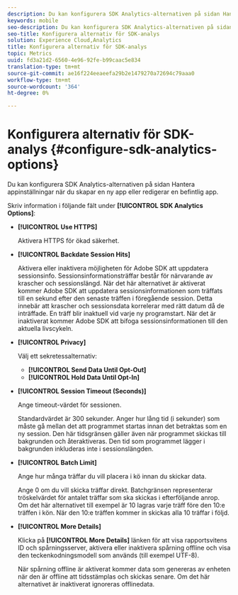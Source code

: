 ```yaml
---
description: Du kan konfigurera SDK Analytics-alternativen på sidan Hantera appinställningar när du skapar en ny app eller redigerar en befintlig app.
keywords: mobile
seo-description: Du kan konfigurera SDK Analytics-alternativen på sidan Hantera appinställningar när du skapar en ny app eller redigerar en befintlig app.
seo-title: Konfigurera alternativ för SDK-analys
solution: Experience Cloud,Analytics
title: Konfigurera alternativ för SDK-analys
topic: Metrics
uuid: fd3a21d2-6560-4e96-92fe-b99caac5e834
translation-type: tm+mt
source-git-commit: ae16f224eeaeefa29b2e1479270a72694c79aaa0
workflow-type: tm+mt
source-wordcount: '364'
ht-degree: 0%

---
```



# Konfigurera alternativ för SDK-analys {#configure-sdk-analytics-options}

Du kan konfigurera SDK Analytics-alternativen på sidan Hantera appinställningar när du skapar en ny app eller redigerar en befintlig app.

Skriv information i följande fält under **[!UICONTROL SDK Analytics Options]**:

* **[!UICONTROL Use HTTPS]**

   Aktivera HTTPS för ökad säkerhet.

* **[!UICONTROL Backdate Session Hits]**

   Aktivera eller inaktivera möjligheten för Adobe SDK att uppdatera sessionsinfo. Sessionsinformationsträffar består för närvarande av krascher och sessionslängd. När det här alternativet är aktiverat kommer Adobe SDK att uppdatera sessionsinformationen som träffats till en sekund efter den senaste träffen i föregående session. Detta innebär att krascher och sessionsdata korrelerar med rätt datum då de inträffade. En träff blir inaktuell vid varje ny programstart. När det är inaktiverat kommer Adobe SDK att bifoga sessionsinformationen till den aktuella livscykeln.

* **[!UICONTROL Privacy]**

   Välj ett sekretessalternativ:

   * **[!UICONTROL Send Data Until Opt-Out]**
   * **[!UICONTROL Hold Data Until Opt-In]**

* **[!UICONTROL Session Timeout (Seconds)]**

   Ange timeout-värdet för sessionen.

   Standardvärdet är 300 sekunder. Anger hur lång tid (i sekunder) som måste gå mellan det att programmet startas innan det betraktas som en ny session. Den här tidsgränsen gäller även när programmet skickas till bakgrunden och återaktiveras. Den tid som programmet lägger i bakgrunden inkluderas inte i sessionslängden.

* **[!UICONTROL Batch Limit]**

   Ange hur många träffar du vill placera i kö innan du skickar data.

   Ange 0 om du vill skicka träffar direkt. Batchgränsen representerar tröskelvärdet för antalet träffar som ska skickas i efterföljande anrop. Om det här alternativet till exempel är 10 lagras varje träff före den 10:e träffen i kön. När den 10:e träffen kommer in skickas alla 10 träffar i följd.

* **[!UICONTROL More Details]**

   Klicka på **[!UICONTROL More Details]** länken för att visa rapportsvitens ID och spårningsserver, aktivera eller inaktivera spårning offline och visa den teckenkodningsmodell som används (till exempel UTF-8).

   När spårning offline är aktiverat kommer data som genereras av enheten när den är offline att tidsstämplas och skickas senare. Om det här alternativet är inaktiverat ignoreras offlinedata.
